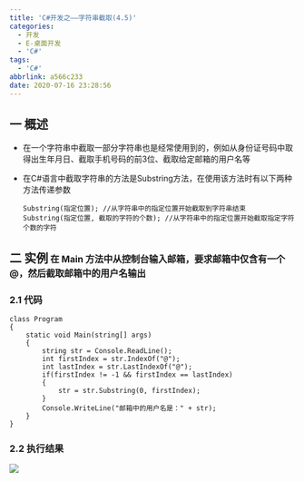 ```yaml
---
title: 'C#开发之——字符串截取(4.5)'
categories:
  - 开发
  - E-桌面开发
  - 'C#'
tags:
  - 'C#'
abbrlink: a566c233
date: 2020-07-16 23:28:56
---
```

## 一 概述

* 在一个字符串中截取一部分字符串也是经常使用到的，例如从身份证号码中取得出生年月日、截取手机号码的前3位、截取给定邮箱的用户名等

* 在C#语言中截取字符串的方法是Substring方法，在使用该方法时有以下两种方法传递参数

  ```
  Substring(指定位置); //从字符串中的指定位置开始截取到字符串结束
  Substring(指定位置, 截取的字符的个数); //从字符串中的指定位置开始截取指定字符个数的字符
  ```

<!--more-->

## 二 实例<font size=3> 在 Main 方法中从控制台输入邮箱，要求邮箱中仅含有一个 @，然后截取邮箱中的用户名输出 </font>

### 2.1 代码

```
class Program
{
    static void Main(string[] args)
    {
        string str = Console.ReadLine();
        int firstIndex = str.IndexOf("@");
        int lastIndex = str.LastIndexOf("@");
        if(firstIndex != -1 && firstIndex == lastIndex)
        {
            str = str.Substring(0, firstIndex);
        }
        Console.WriteLine("邮箱中的用户名是：" + str);
    }
}
```

### 2.2 执行结果
![][1]



[1]:https://cdn.staticaly.com/gh/PGzxc/CDN/master/blog-image/csharp-string-substring-sample.png